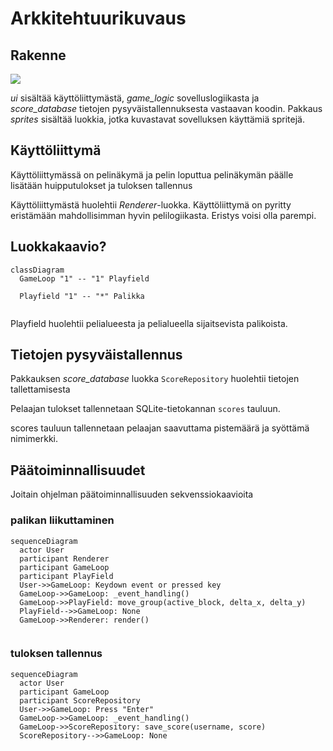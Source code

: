 # Arkkitehtuurikuvaus
## Rakenne 
![](/dokumentaatio/kuvat/pakkausrakenne.png)

_ui_ sisältää käyttöliittymästä, _game_logic_ sovelluslogiikasta ja _score_database_ tietojen pysyväistallennuksesta vastaavan koodin. Pakkaus _sprites_ sisältää luokkia, jotka kuvastavat sovelluksen käyttämiä spritejä.

## Käyttöliittymä
Käyttöliittymässä on pelinäkymä ja pelin loputtua pelinäkymän päälle lisätään huipputulokset ja tuloksen tallennus

Käyttöliittymästä huolehtii _Renderer_-luokka. Käyttöliittymä on pyritty eristämään mahdollisimman hyvin pelilogiikasta. Eristys voisi olla parempi.


## Luokkakaavio?
```mermaid
classDiagram
  GameLoop "1" -- "1" Playfield
  
  Playfield "1" -- "*" Palikka
  
```
Playfield huolehtii pelialueesta ja pelialueella sijaitsevista palikoista.

## Tietojen pysyväistallennus
Pakkauksen _score_database_ luokka `ScoreRepository` huolehtii tietojen tallettamisesta

Pelaajan tulokset tallennetaan SQLite-tietokannan `scores` tauluun.

scores tauluun tallennetaan pelaajan saavuttama pistemäärä ja syöttämä nimimerkki.

## Päätoiminnallisuudet
Joitain ohjelman päätoiminnallisuuden sekvenssiokaavioita

### palikan liikuttaminen
```mermaid
sequenceDiagram
  actor User
  participant Renderer
  participant GameLoop
  participant PlayField
  User->>GameLoop: Keydown event or pressed key
  GameLoop->>GameLoop: _event_handling()
  GameLoop->>PlayField: move_group(active_block, delta_x, delta_y)
  PlayField-->>GameLoop: None
  GameLoop->>Renderer: render()
  
```

### tuloksen tallennus

```mermaid
sequenceDiagram
  actor User
  participant GameLoop
  participant ScoreRepository
  User->>GameLoop: Press "Enter"
  GameLoop->>GameLoop: _event_handling()
  GameLoop->>ScoreRepository: save_score(username, score)
  ScoreRepository-->>GameLoop: None
  
```
